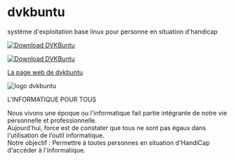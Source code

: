 # dvkbuntu
système d'exploitation base linux pour personne en situation d'handicap  
   
[![Download DVKBuntu](https://img.shields.io/sourceforge/dt/dvkbuntu.svg)](https://sourceforge.net/projects/dvkbuntu/files/latest/download)
  
[![Download DVKBuntu](https://a.fsdn.com/con/app/sf-download-button)](https://sourceforge.net/projects/dvkbuntu/files/latest/download)
  
  
[La page web de dvkbuntu](https://www.dvkbuntu.org/)

![logo dvkbuntu](https://dvkbuntu.org/images/logo_clair.png)

  
L'INFORMATIQUE POUR TOUS   
   
Nous vivons une époque ou l'informatique fait partie intégrante de notre vie personnelle et professionnelle.  
Aujourd'hui, force est de constater que tous ne sont pas égaux dans l'utilisation de l’outil informatique.  
Notre objectif : Permettre à toutes personnes en situation d'HandiCap d'accéder à l'informatique.  

